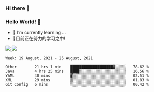 ### Hi there 👋
### Hello World! 🙌

- 🌱 I’m currently learning ...
- 📖目前正在努力的学习之中!

<a href="https://github.com/anuraghazra/github-readme-stats">
  <img src="https://github-readme-stats.vercel.app/api?username=keyboardWithDream&show_icons=true&repo=github-readme-stats" />
</a>
<a href="https://github.com/anuraghazra/convoychat">
  <img src="https://github-readme-stats.vercel.app/api/top-langs/?username=keyboardWithDream&layout=compact&repo=convoychat" />
</a>



<!--START_SECTION:waka-->
```text
Week: 19 August, 2021 - 25 August, 2021

Other        21 hrs 1 min    ███████████████████▓░░░░░   78.62 % 
Java         4 hrs 25 mins   ████░░░░░░░░░░░░░░░░░░░░░   16.56 % 
YAML         40 mins         ▓░░░░░░░░░░░░░░░░░░░░░░░░   02.51 % 
XML          29 mins         ▒░░░░░░░░░░░░░░░░░░░░░░░░   01.83 % 
Git Config   6 mins          ░░░░░░░░░░░░░░░░░░░░░░░░░   00.42 % 
```
<!--END_SECTION:waka-->
